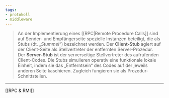 ```yaml
---
tags:
- protokoll
- middleware
---
```


>An der Implementierung eines [[RPC|Remote Procedure Calls]] sind auf Sender- und Empfängerseite spezielle Instanzen beteiligt, die als Stubs (dt. „_Stummel“_) bezeichnet werden. Der **Client-Stub** agiert auf der Client-Seite als Stellvertreter der entfernten Server-Prozedur. Der **Server-Stub** ist der serverseitige Stellvertreter des aufrufenden Client-Codes. Die Stubs simulieren operativ eine funktionale lokale Einheit, indem sie das „Entferntsein“ des Codes auf der jeweils anderen Seite kaschieren. Zugleich fungieren sie als Prozedur-Schnittstellen.

---
[[RPC & RMI]]
